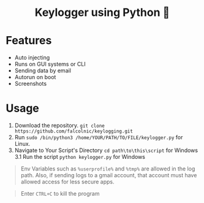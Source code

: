 <div align="center">
  <h1>Keylogger using Python 🐍 </h1>
</div>

# Features

- Auto injecting
- Runs on GUI systems or CLI
- Sending data by email
- Autorun on boot
- Screenshots


# Usage

1. Download the repository. `git clone https://github.com/falcolnic/keylogging.git`
2. Run `sudo /bin/python3 /home/YOUR/PATH/TO/FILE/keylogger.py` for Linux.
3. Navigate to Your Script's Directory `cd path\to\this\script` for Windows
3.1 Run the script `python keylogger.py` for Windows
   
> Env Variables such as `%userprofile%` and `%tmp%` are allowed in the log path. Also, if sending logs to a gmail account, that account must have allowed access for less secure apps.

> Enter `CTRL+C` to kill the program
